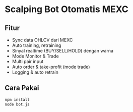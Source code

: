 # Scalping Bot Otomatis MEXC

## Fitur
- Sync data OHLCV dari MEXC
- Auto training, retraining
- Sinyal realtime (BUY/SELL/HOLD) dengan warna
- Mode Monitor & Trade
- Multi pair input
- Auto order & take-profit (mode trade)
- Logging & auto retrain

## Cara Pakai
```bash
npm install
node bot.js
```
